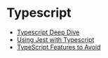 # Typescript

- [Typescript Deep Dive](https://basarat.gitbooks.io/typescript/content/)
- [Using Jest with Typescript](https://github.com/basarat/typescript-book/blob/master/docs/testing/jest.md)
- [TypeScript Features to Avoid](https://www.executeprogram.com/blog/typescript-features-to-avoid)
